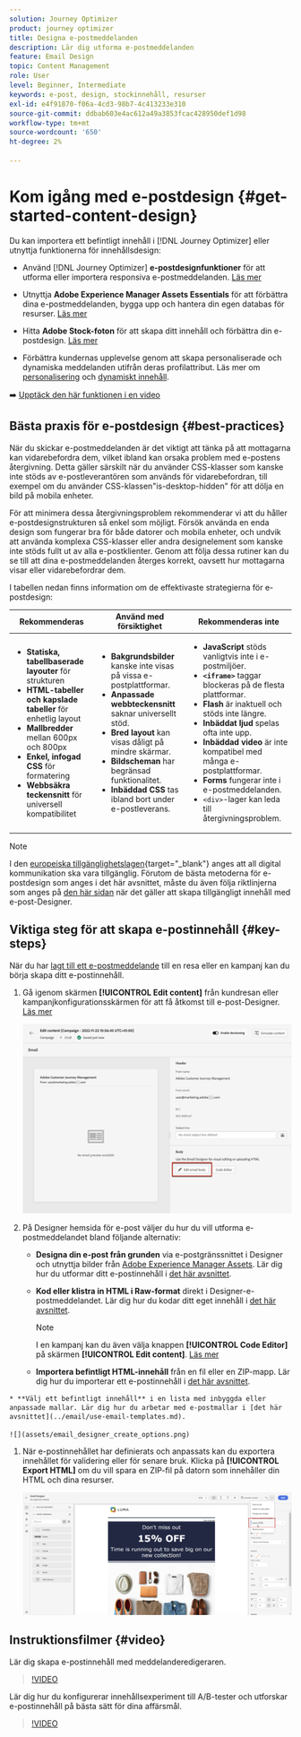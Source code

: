 ```yaml
---
solution: Journey Optimizer
product: journey optimizer
title: Designa e-postmeddelanden
description: Lär dig utforma e-postmeddelanden
feature: Email Design
topic: Content Management
role: User
level: Beginner, Intermediate
keywords: e-post, design, stockinnehåll, resurser
exl-id: e4f91870-f06a-4cd3-98b7-4c413233e310
source-git-commit: ddbab603e4ac612a49a3853fcac428950def1d98
workflow-type: tm+mt
source-wordcount: '650'
ht-degree: 2%

---
```


# Kom igång med e-postdesign {#get-started-content-design}

Du kan importera ett befintligt innehåll i [!DNL Journey Optimizer] eller utnyttja funktionerna för innehållsdesign:

* Använd [!DNL Journey Optimizer] **e-postdesignfunktioner** för att utforma eller importera responsiva e-postmeddelanden. [Läs mer](content-from-scratch.md)

* Utnyttja **Adobe Experience Manager Assets Essentials** för att förbättra dina e-postmeddelanden, bygga upp och hantera din egen databas för resurser. [Läs mer](../integrations/assets.md)

* Hitta **Adobe Stock-foton** för att skapa ditt innehåll och förbättra din e-postdesign. [Läs mer](../integrations/stock.md)

* Förbättra kundernas upplevelse genom att skapa personaliserade och dynamiska meddelanden utifrån deras profilattribut. Läs mer om [personalisering](../personalization/personalize.md) och [dynamiskt innehåll](../personalization/get-started-dynamic-content.md).

➡️ [Upptäck den här funktionen i en video](#video)

## Bästa praxis för e-postdesign {#best-practices}

När du skickar e-postmeddelanden är det viktigt att tänka på att mottagarna kan vidarebefordra dem, vilket ibland kan orsaka problem med e-postens återgivning. Detta gäller särskilt när du använder CSS-klasser som kanske inte stöds av e-postleverantören som används för vidarebefordran, till exempel om du använder CSS-klassen&quot;is-desktop-hidden&quot; för att dölja en bild på mobila enheter.

För att minimera dessa återgivningsproblem rekommenderar vi att du håller e-postdesignstrukturen så enkel som möjligt. Försök använda en enda design som fungerar bra för både datorer och mobila enheter, och undvik att använda komplexa CSS-klasser eller andra designelement som kanske inte stöds fullt ut av alla e-postklienter. Genom att följa dessa rutiner kan du se till att dina e-postmeddelanden återges korrekt, oavsett hur mottagarna visar eller vidarebefordrar dem.

I tabellen nedan finns information om de effektivaste strategierna för e-postdesign:

| Rekommenderas | Använd med försiktighet | Rekommenderas inte |
|-|-|-|
| <ul><li><b>Statiska, tabellbaserade layouter</b> för strukturen</li> <li><b>HTML-tabeller och kapslade tabeller</b> för enhetlig layout</li> <li><b>Mallbredder</b> mellan 600px och 800px </li> <li><b>Enkel, infogad CSS</b> för formatering </li> <li><b>Webbsäkra teckensnitt</b> för universell kompatibilitet</li> | <ul><li><b>Bakgrundsbilder</b> kanske inte visas på vissa e-postplattformar.</li><li><b>Anpassade webbteckensnitt</b> saknar universellt stöd.</li><li><b>Bred layout</b> kan visas dåligt på mindre skärmar.</li><li><b>Bildscheman</b> har begränsad funktionalitet.</li><li><b>Inbäddad CSS</b> tas ibland bort under e-postleverans.</li> | <ul><li><b>JavaScript</b> stöds vanligtvis inte i e-postmiljöer.</li> <li> <b>`<iframe>`</b> taggar blockeras på de flesta plattformar. </li> <li><b>Flash</b> är inaktuell och stöds inte längre.</li> <li><b>Inbäddat ljud</b> spelas ofta inte upp.</li> <li><b>Inbäddad video</b> är inte kompatibel med många e-postplattformar.</li> <li> <b>Forms</b> fungerar inte i e-postmeddelanden.</li> <li> `<div>`-lager kan leda till återgivningsproblem.</li> |

>[!NOTE]
>
>I den [europeiska tillgänglighetslagen](https://eur-lex.europa.eu/legal-content/EN/TXT/?uri=CELEX%3A32019L0882){target="_blank"} anges att all digital kommunikation ska vara tillgänglig. Förutom de bästa metoderna för e-postdesign som anges i det här avsnittet, måste du även följa riktlinjerna som anges på [den här sidan](accessible-content.md) när det gäller att skapa tillgängligt innehåll med e-post-Designer.

## Viktiga steg för att skapa e-postinnehåll {#key-steps}

När du har [lagt till ett e-postmeddelande](create-email.md) till en resa eller en kampanj kan du börja skapa ditt e-postinnehåll.

1. Gå igenom skärmen **[!UICONTROL Edit content]** från kundresan eller kampanjkonfigurationsskärmen för att få åtkomst till e-post-Designer. [Läs mer](create-email.md#define-email-content)

   ![](assets/email_designer_edit_email_body.png)

1. På Designer hemsida för e-post väljer du hur du vill utforma e-postmeddelandet bland följande alternativ:

   * **Designa din e-post från grunden** via e-postgränssnittet i Designer och utnyttja bilder från [Adobe Experience Manager Assets](../integrations/assets.md). Lär dig hur du utformar ditt e-postinnehåll i [det här avsnittet](content-from-scratch.md).

   * **Kod eller klistra in HTML i Raw-format** direkt i Designer-e-postmeddelandet. Lär dig hur du kodar ditt eget innehåll i [det här avsnittet](code-content.md).

     >[!NOTE]
     >
     >I en kampanj kan du även välja knappen **[!UICONTROL Code Editor]** på skärmen **[!UICONTROL Edit content]**. [Läs mer](create-email.md#define-email-content)

   * **Importera befintligt HTML-innehåll** från en fil eller en ZIP-mapp. Lär dig hur du importerar ett e-postinnehåll i [det här avsnittet](existing-content.md).
<!-- DOCAC-13676
    * **Convert image designs to HTML templates** using the AI-powered Template Accelerator feature. Learn how to transform static images into editable email templates in [this section](image-to-html.md).-->

    * **Välj ett befintligt innehåll** i en lista med inbyggda eller anpassade mallar. Lär dig hur du arbetar med e-postmallar i [det här avsnittet](../email/use-email-templates.md).
    
    ![](assets/email_designer_create_options.png)

1. När e-postinnehållet har definierats och anpassats kan du exportera innehållet för validering eller för senare bruk. Klicka på **[!UICONTROL Export HTML]** om du vill spara en ZIP-fil på datorn som innehåller din HTML och dina resurser.

   ![](assets/email_designer_export.png)

## Instruktionsfilmer {#video}

Lär dig skapa e-postinnehåll med meddelanderedigeraren.

>[!VIDEO](https://video.tv.adobe.com/v/334150?quality=12)

Lär dig hur du konfigurerar innehållsexperiment till A/B-tester och utforskar e-postinnehåll på bästa sätt för dina affärsmål.

>[!VIDEO](https://video.tv.adobe.com/v/3447335?captions=swe)
